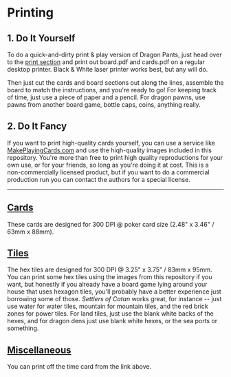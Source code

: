 # Printing

## 1. Do It Yourself

To do a quick-and-dirty print & play version of Dragon Pants, just head over to the [print section](https://github.com/larsiusprime/boardgames/tree/master/dragon_pants/print)
and print out board.pdf and cards.pdf on a regular desktop printer. Black & White laser printer works best, but any will do.

Then just cut the cards and board sections out along the lines, assemble the board to match the instructions, and you're ready to go! For keeping track of time, just use a piece of paper and a pencil. For dragon pawns, use pawns from another board game, bottle caps, coins, anything really.

## 2. Do It Fancy

If you want to print high-quality cards yourself, you can use a service like [MakePlayingCards.com](http://www.makeplayingcards.com/) and use the hiqh-quality images included in this repository. You're more than free to print high quality reproductions for your own use, or for your friends, so long as you're doing it at cost. This is a non-commercially licensed product, but if you want to do a commercial production run you can contact the authors for a special license.

____

## [Cards](https://github.com/larsiusprime/boardgames/tree/master/dragon_pants/print/cards)

These cards are designed for 300 DPI @ poker card size (2.48" x 3.46" / 63mm x 88mm).

## [Tiles](https://github.com/larsiusprime/boardgames/tree/master/dragon_pants/print/tiles)

The hex tiles are designed for 300 DPI @ 3.25" x 3.75" / 83mm x 95mm. You can print some hex tiles using the images from this repository if you want, but honestly if you already have a board game lying around your house that uses hexagon tiles, you'll probably have a better experience just borrowing some of those. *Settlers of Catan* works great, for instance -- just use water for water tiles, mountain for mountain tiles, and the red brick zones for power tiles. For land tiles, just use the blank white backs of the hexes, and for dragon dens just use blank white hexes, or the sea ports or something.

## [Miscellaneous](https://github.com/larsiusprime/boardgames/tree/master/dragon_pants/print/misc)

You can print off the time card from the link above.
